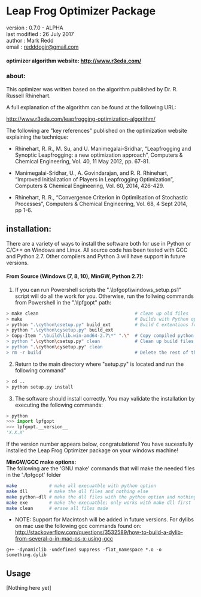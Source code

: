 # Leap Frog Optimizer Package

version        : 0.7.0 - ALPHA <br/>
last modified  : 26 July 2017 <br/>
author         : Mark Redd <br/>
email          : redddogjr@gmail.com <br/>

#### optimizer algorithm website: http://www.r3eda.com/

### about:

This optimizer was written based on the algorithm published by
Dr. R. Russell Rhinehart.

A full explanation of the algorithm can be found at the following URL:

http://www.r3eda.com/leapfrogging-optimization-algorithm/

The following are "key references" published on the optimization website 
explaining the technique:

  - Rhinehart, R. R., M. Su, and U. Manimegalai-Sridhar,
    “Leapfrogging and Synoptic Leapfrogging: a new optimization approach”,
    Computers & Chemical Engineering, Vol. 40, 11 May 2012, pp. 67-81.

  - Manimegalai-Sridhar, U., A. Govindarajan, and R. R. Rhinehart,
    “Improved Initialization of Players in Leapfrogging Optimization”,
    Computers & Chemical Engineering, Vol. 60, 2014, 426-429.

  - Rhinehart, R. R.,
    “Convergence Criterion in Optimilsation of Stochastic Processes”,
    Computers & Chemical Engineering, Vol. 68, 4 Sept 2014, pp 1-6.


## installation:

There are a variety of ways to install the software both for use in Python or 
C/C++ on Windows and Linux.
All source code has been tested with GCC and Python 2.7. Other compilers and
Python 3 will have support in future versions.

#### From Source (Windows (7, 8, 10), MinGW, Python 2.7):
1. If you can run Powershell scripts the ".\lpfgopt\windows_setup.ps1" script 
will do all the work for you.
Otherwise, run the follwing commands from Powershell in the ".\lpfgopt\" path:
```bash
> make clean                                    # clean up old files
> make                                          # Builds with Python options. See below for more 'make' options.
> python ".\cython\csetup.py" build_ext         # Build C extentions from Python source to optimize speed
> python ".\cython\cysetup.py" build_ext
> Copy-Item ".\build\lib.win-amd64-2.7\*" ".\"  # Copy compiled python files to the main directory for use
> python ".\cython\csetup.py" clean             # Clean up build files
> python ".\cython\cysetup.py" clean
> rm -r build                                   # Delete the rest of the build
```
2. Return to the main directory where "setup.py" is located and run the following command"
```bash
> cd ..
> python setup.py install
```
3. The software should install correctly. You may validate the installation by executing the following commands:
```python
> python
>>> import lpfgopt
>>> lpfgopt.__version__
'X.X.X'
```
If the version number appears below, congratulations! You have sucessfully installed the Leap Frog Optimizer 
package on your windows machine!

<b>MinGW/GCC make options:</b><br/>
The following are the 'GNU make' commands that will make the needed files in 
the './lpfgopt' folder
```bash
make            # make all execuatble with python option
make dll        # make the dll files and nothing else
make python-dll # make the dll files with the python option and nothing else
make exe        # make the execuatble; only works with make dll first
make clean      # erase all files made
```

 - NOTE: Support for Macintosh will be added in future versions. For dylibs on 
mac use the following gcc commands found on:
http://stackoverflow.com/questions/3532589/how-to-build-a-dylib-from-several-o-in-mac-os-x-using-gcc

`g++ -dynamiclib -undefined suppress -flat_namespace *.o -o something.dylib`


## Usage
[Nothing here yet]
